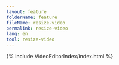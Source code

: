 ```yaml
---
layout: feature
folderName: feature
fileName: resize-video
permalink: resize-video
lang: en
tool: resize-video
---
```


{% include VideoEditorIndex/index.html %}

   